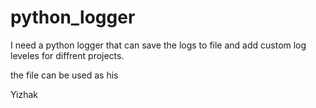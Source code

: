 # python_logger
I need a python logger that can save the logs to file
and add custom log leveles for diffrent projects.

the file can be used as his

Yizhak
